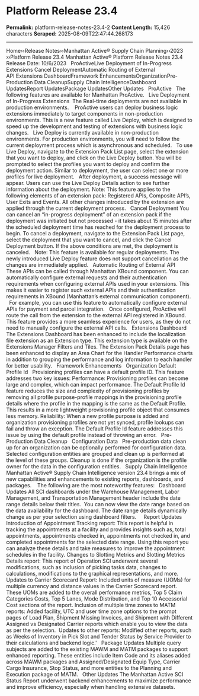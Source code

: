 # Platform Release 23.4

**Permalink:** platform-release-notes-23.4-2
**Content Length:** 15,426 characters
**Scraped:** 2025-08-09T22:47:44.268173

---

Home&rsaquo;&rsaquo;Release Notes&rsaquo;&rsaquo;Manhattan Active® Supply Chain Planning&rsaquo;&rsaquo;2023 ››Platform Release 23.4 Manhattan Active&reg; Platform Release Notes 23.4 &nbsp; Release Date: 10/6/2023 &nbsp; ProActiveLive Deployment of&nbsp;In-Progress Extensions&nbsp;Cancel DeploymentAutomatic Routing of External API&nbsp;Extensions DashboardFramework EnhancementsOrganizationPre-Production Data CleanupSupply Chain IntelligenceDashboard UpdatesReport UpdatesPackage&nbsp;UpdatesOther&nbsp;Updates &nbsp; ProActive &nbsp; The following features are available for&nbsp;Manhattan ProActive. &nbsp; Live Deployment of&nbsp;In-Progress Extensions&nbsp; The&nbsp;Real-time deployments are not available in production environments.&nbsp; &nbsp; ProActive users can deploy business logic extensions immediately to target components in non-production environments. This is a new feature called Live Deploy, which is designed to speed up the development and testing of extensions with business logic changes. &nbsp; Live Deploy is currently&nbsp;available in non-production environments. For production environments, you will need to follow the current deployment process which is asynchronous and scheduled. &nbsp; To use Live Deploy, navigate to the Extension Pack List page, select the extension that you want to deploy, and click on the Live Deploy button. You will be prompted to select the profiles you want to deploy and confirm the deployment action. Similar to deployment, the user can select one&nbsp;or more profiles for live deployment. &nbsp; After deployment, a success&nbsp;message will appear. Users can use the Live Deploy Details action to see further information about the deployment. Note: This feature applies to the following elements of an extension pack: Registered APIs, Composite API&rsquo;s, User Exits and Events. All other changes introduced by the extension are applied through the current deployment process. &nbsp; Cancel Deployment You can cancel an &ldquo;in-progress deployment&rdquo; of an extension pack if the deployment was initiated but not processed - it takes about 15 minutes after the scheduled deployment time has reached for the deployment process to begin. To cancel a deployment, navigate to the Extension Pack List page, select the deployment that you want to cancel, and click the Cancel Deployment button. If the above conditions are met, the deployment is canceled. &nbsp; Note: This feature is available for regular deployments. The newly introduced Live Deploy feature does not support cancellation as the changes are immediately applied. &nbsp; Automatic Routing of External API&nbsp; These APIs can be called through Manhattan XBound component. You can automatically configure external requests and their authentication requirements when configuring external APIs used in your extensions. This makes it easier to register such external APIs and their authentication requirements in XBound (Manhattan&rsquo;s external communication component). &nbsp; For example, you can use this feature to automatically configure external APIs for payment and parcel integration. &nbsp; Once configured, ProActive will route the call from the extension to the external API registered in XBound. This feature provides a more seamless experience for users, as they do not need to manually configure the external API calls. &nbsp; Extensions Dashboard The Extensions Dashboard has been enhanced to include the localization file extension as an Extension type. This extension type is available on the Extensions Manager Filters and Tiles. The Extension Pack Details page has been enhanced to display an Area Chart for the Handler Performance charts in addition to grouping the performance and log information to each handler for better usability. &nbsp; Framework Enhancements &nbsp; Organization Default Profile Id &nbsp; Provisioning profiles can have a default profile ID. This feature addresses two key issues: Performance: Provisioning profiles can become large and complex, which can impact performance. The Default Profile Id feature reduces the size and complexity of provisioning profiles by removing all profile purpose-profile mappings in the provisioning profile details where the profile in the mapping is the same as the Default Profile. This results in a more lightweight provisioning profile object that consumes less memory. Reliability: When a new profile purpose is added and organization provisioning profiles are not yet synced, profile lookups can fail and throw an exception. The Default Profile Id feature addresses this issue by using the default profile instead of throwing an error. &nbsp; Pre-Production Data Cleanup &nbsp; Configuration Data &nbsp; Pre-production data clean up for an organization can be optionally performed for configuration data. Selected configuration entities are grouped and clean up is performed at the level of these groups. Cleanup is done if the organization is the profile owner for the data in the configuration entities. &nbsp; Supply Chain Intelligence &nbsp; Manhattan Active&reg; Supply Chain Intelligence version 23.4 brings a mix of new capabilities and enhancements to existing reports, dashboards, and packages.&nbsp; &nbsp; The following are the most noteworthy features: &nbsp; Dashboard Updates All SCI dashboards under the Warehouse Management, Labor Management, and Transportation Management&nbsp;header include the date range details below their titles. &nbsp;You can now view the date range based on the data availability for the dashboard. The date range details dynamically change as per your selection using dashboard filters. &nbsp; &nbsp; Report Updates Introduction of Appointment Tracking report: This report is helpful in tracking the appointments at a facility and provides insights such as, total appointments, appointments checked in, appointments not checked in, and completed appointments for the selected date range. Using this report you can analyze these details and take measures to improve the appointment schedules in the facility. Changes to Slotting Metrics and Slotting Metrics Details report: This report of Operation SCI underwent several modifications, such as inclusion of picking tasks data, changes to calculations, modifications to the graphical representations, and more. Updates to Carrier Scorecard Report: Included units of measure (UOMs) for multiple currency and distance values in the Carrier Scorecard report. These UOMs are added to the overall performance metrics, Top 5 Claim Categories Costs, Top 5 Lanes, Mode Distribution, and Top 10 Accessorial Cost sections of the report. Inclusion of multiple time zones to MATM reports: Added facility, UTC and user time zone options to the prompt pages of&nbsp;Load Plan,&nbsp;Shipment Missing Invoices, and&nbsp;Shipment with Different Assigned vs Designated Carrier&nbsp;reports which enable you to view the data as per the selection.&nbsp; Updates to other reports: Modified other reports, such as Weeks of Inventory in Pick Slot and Tender Status by Service Provider to their calculations and backend logic.&#39; &nbsp; Package&nbsp;Updates Multiple query subjects are added to the existing MAWM and MATM packages to support enhanced reporting. These entities include Item Code and its aliases added across MAWM packages and Assigned/Designated Equip Type, Carrier Cargo Insurance, Stop Status, and more entities to the Planning and Execution package of MATM. &nbsp; Other&nbsp;Updates The Manhattan Active SCI Status Report underwent backend enhancements to maximize performance and improve efficiency, especially when handling extensive datasets. &nbsp;